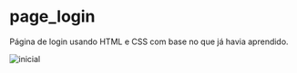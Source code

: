 # page_login
Página de login usando HTML e CSS com base no que já havia aprendido.

![inicial](https://user-images.githubusercontent.com/79805785/177056981-849b5f26-9a12-45e5-876e-59690be181ab.png)
